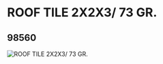 # ROOF TILE 2X2X3/ 73 GR.
## 98560
![ROOF TILE 2X2X3/ 73 GR.](https://lc-www-live-s.legocdn.com/media/bricks/5/2/6000852.jpg)